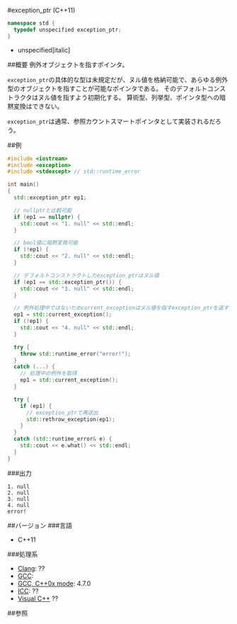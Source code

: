 #exception_ptr (C++11)
```cpp
namespace std {
  typedef unspecified exception_ptr;
}
```
* unspecified[italic]

##概要
例外オブジェクトを指すポインタ。

`exception_ptr`の具体的な型は未規定だが、ヌル値を格納可能で、あらゆる例外型のオブジェクトを指すことが可能なポインタである。
そのデフォルトコンストラクタはヌル値を指すよう初期化する。
算術型、列挙型、ポインタ型への暗黙変換はできない。

`exception_ptr`は通常、参照カウントスマートポインタとして実装されるだろう。


##例
```cpp
#include <iostream>
#include <exception>
#include <stdexcept> // std::runtime_error

int main()
{
  std::exception_ptr ep1;

  // nullptrと比較可能
  if (ep1 == nullptr) {
    std::cout << "1. null" << std::endl;
  }

  // bool値に暗黙変換可能
  if (!ep1) {
    std::cout << "2. null" << std::endl;
  }

  // デフォルトコンストラクトしたexception_ptrはヌル値
  if (ep1 == std::exception_ptr()) {
    std::cout << "3. null" << std::endl;
  }

  // 例外処理中ではないためcurrent_exceptionはヌル値を指すexception_ptrを返す
  ep1 = std::current_exception();
  if (!ep1) {
    std::cout << "4. null" << std::endl;
  }

  try {
    throw std::runtime_error("error!");
  }
  catch (...) {
    // 処理中の例外を取得
    ep1 = std::current_exception();
  }

  try {
    if (ep1) {
      // exception_ptrで再送出
      std::rethrow_exception(ep1);
    }
  }
  catch (std::runtime_error& e) {
    std::cout << e.what() << std::endl;
  }
}
```


###出力
```
1. null
2. null
3. null
4. null
error!
```

##バージョン
###言語
- C++11

###処理系
- [Clang](/implementation#clang.md): ??
- [GCC](/implementation#gcc.md): 
- [GCC, C++0x mode](/implementation#gcc.md): 4.7.0
- [ICC](/implementation#icc.md): ??
- [Visual C++](/implementation#visual_cpp.md) ??


##参照


